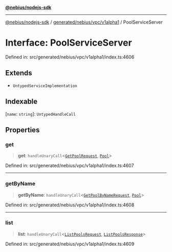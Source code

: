 [**@nebius/nodejs-sdk**](../../../../../README.md)

***

[@nebius/nodejs-sdk](../../../../../README.md) / [generated/nebius/vpc/v1alpha1](../README.md) / PoolServiceServer

# Interface: PoolServiceServer

Defined in: src/generated/nebius/vpc/v1alpha1/index.ts:4606

## Extends

- `UntypedServiceImplementation`

## Indexable

\[`name`: `string`\]: `UntypedHandleCall`

## Properties

### get

> **get**: `handleUnaryCall`\<[`GetPoolRequest`](GetPoolRequest.md), [`Pool`](Pool.md)\>

Defined in: src/generated/nebius/vpc/v1alpha1/index.ts:4607

***

### getByName

> **getByName**: `handleUnaryCall`\<[`GetPoolByNameRequest`](GetPoolByNameRequest.md), [`Pool`](Pool.md)\>

Defined in: src/generated/nebius/vpc/v1alpha1/index.ts:4608

***

### list

> **list**: `handleUnaryCall`\<[`ListPoolsRequest`](ListPoolsRequest.md), [`ListPoolsResponse`](ListPoolsResponse.md)\>

Defined in: src/generated/nebius/vpc/v1alpha1/index.ts:4609
